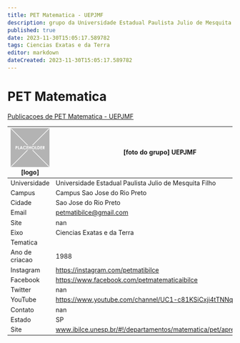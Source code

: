 ```yaml
---
title: PET Matematica - UEPJMF
description: grupo da Universidade Estadual Paulista Julio de Mesquita Filho
published: true
date: 2023-11-30T15:05:17.589782
tags: Ciencias Exatas e da Terra
editor: markdown
dateCreated: 2023-11-30T15:05:17.589782
---
```


# PET Matematica

[Publicacoes de PET Matematica - UEPJMF](/atividade/15PETMatematicaUEPJMF/feed)

| ![placeholder.png](/placeholder.png) [logo] | [foto do grupo] UEPJMF         |
| ------------------------------------------- | ------------------------------------------------- |
| Universidade                                | Universidade Estadual Paulista Julio de Mesquita Filho      |
| Campus                                      | Campus Sao Jose do Rio Preto            |
| Cidade                                      | Sao Jose do Rio Preto             |
| Email                                       | petmatibilce@gmail.com             |
| Site                                        | nan              |
| Eixo                                        | Ciencias Exatas e da Terra              |
| Tematica                                    |           |
| Ano de criacao                              | 1988        |
| Instagram                                   | https://instagram.com/petmatibilce         |
| Facebook                                    | https://www.facebook.com/petmatematicaibilce          |
| Twitter                                     | nan           |
| YouTube                                     | https://www.youtube.com/channel/UC1-c81KSiCxji4tTNNqZoeQ           |
| Contato                                     | nan         |
| Estado                                      |  SP            |
| Site                                        | www.ibilce.unesp.br/#!/departamentos/matematica/pet/apresentacao/ |
